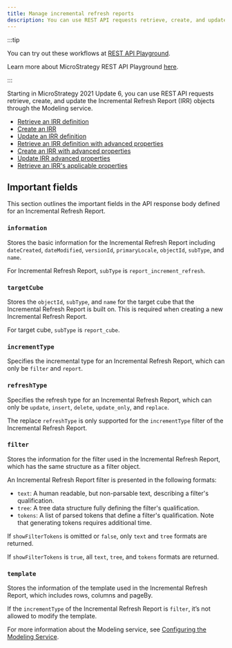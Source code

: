 ```yaml
---
title: Manage incremental refresh reports
description: You can use REST API requests retrieve, create, and update the Incremental Refresh Report (IRR) objects through the Modeling service.
---
```


<Available since="2021 Update 6" />

:::tip

You can try out these workflows at [REST API Playground](https://www.postman.com/microstrategysdk/workspace/microstrategy-rest-api/folder/16131298-bc4cbadd-29e6-4426-85ff-30bcc0f20d60?ctx=documentation).

Learn more about MicroStrategy REST API Playground [here](/docs/getting-started/playground.md).

:::

Starting in MicroStrategy 2021 Update 6, you can use REST API requests retrieve, create, and update the Incremental Refresh Report (IRR) objects through the Modeling service.

- [Retrieve an IRR definition](retrieve-an-irr-definition.md)
- [Create an IRR](create-an-irr.md)
- [Update an IRR definition](update-an-irr-definition.md)
- [Retrieve an IRR definition with advanced properties](retrieve-an-irr-definition-with-advanced-properties.md)
- [Create an IRR with advanced properties](create-an-irr-with-advanced-properties.md)
- [Update IRR advanced properties](update-irr-advanced-properties.md)
- [Retrieve an IRR's applicable properties](retrieve-applicable-properties-of-an-incremental-refresh-report.md)

## Important fields

This section outlines the important fields in the API response body defined for an Incremental Refresh Report.

### `information`

Stores the basic information for the Incremental Refresh Report including `dateCreated`, `dateModified`, `versionId`, `primaryLocale`, `objectId`, `subType`, and `name`.

For Incremental Refresh Report, `subType` is `report_increment_refresh`.

### `targetCube`

Stores the `objectId`, `subType`, and `name` for the target cube that the Incremental Refresh Report is built on. This is required when creating a new Incremental Refresh Report.

For target cube, `subType` is `report_cube`.

### `incrementType`

Specifies the incremental type for an Incremental Refresh Report, which can only be `filter` and `report`.

### `refreshType`

Specifies the refresh type for an Incremental Refresh Report, which can only be `update`, `insert`, `delete`, `update_only`, and `replace`.

The replace `refreshType` is only supported for the `incrementType` filter of the Incremental Refresh Report.

### `filter`

Stores the information for the filter used in the Incremental Refresh Report, which has the same structure as a filter object.

An Incremental Refresh Report filter is presented in the following formats:

- `text`: A human readable, but non-parsable text, describing a filter's qualification.
- `tree`: A tree data structure fully defining the filter's qualification.
- `tokens`: A list of parsed tokens that define a filter's qualification. Note that generating tokens requires additional time.

If `showFilterTokens` is omitted or `false`, only `text` and `tree` formats are returned.

If `showFilterTokens` is `true`, all `text`, `tree`, and `tokens` formats are returned.

### `template`

Stores the information of the template used in the Incremental Refresh Report, which includes rows, columns and pageBy.

If the `incrementType` of the Incremental Refresh Report is `filter`, it’s not allowed to modify the template.

For more information about the Modeling service, see [Configuring the Modeling Service](https://www2.microstrategy.com/producthelp/2021/InstallConfig/en-us/Content/modeling_service.htm).
